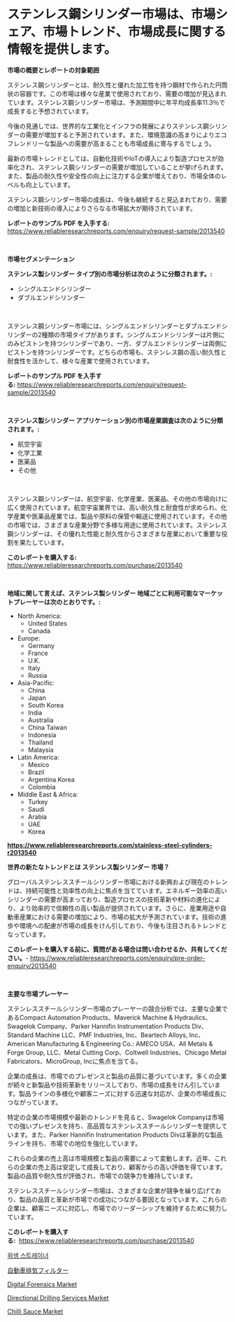 <p><h1>ステンレス鋼シリンダー市場は、市場シェア、市場トレンド、市場成長に関する情報を提供します。</h1></p><p><strong>市場の概要とレポートの対象範囲</strong></p>
<p><p>ステンレス鋼シリンダーとは、耐久性と優れた加工性を持つ鋼材で作られた円筒状の容器です。この市場は様々な産業で使用されており、需要の増加が見込まれています。ステンレス鋼シリンダー市場は、予測期間中に年平均成長率11.3％で成長すると予想されています。</p><p>今後の見通しでは、世界的な工業化とインフラの発展によりステンレス鋼シリンダーの需要が増加すると予測されています。また、環境意識の高まりによりエコフレンドリーな製品への需要が高まることも市場成長に寄与するでしょう。</p><p>最新の市場トレンドとしては、自動化技術やIoTの導入により製造プロセスが効率化され、ステンレス鋼シリンダーの需要が増加していることが挙げられます。また、製品の耐久性や安全性の向上に注力する企業が増えており、市場全体のレベルも向上しています。</p><p>ステンレス鋼シリンダー市場の成長は、今後も継続すると見込まれており、需要の増加と新技術の導入によりさらなる市場拡大が期待されています。</p></p>
<p><strong>レポートのサンプル PDF を入手する:</strong> <a href="https://www.reliableresearchreports.com/enquiry/request-sample/2013540">https://www.reliableresearchreports.com/enquiry/request-sample/2013540</a></p>
<p>&nbsp;</p>
<p><strong>市場セグメンテーション</strong></p>
<p><strong>ステンレス製シリンダー タイプ別の市場分析は次のように分類されます。:</strong></p>
<p><ul><li>シングルエンドシリンダー</li><li>ダブルエンドシリンダー</li></ul></p>
<p>&nbsp;</p>
<p><p>ステンレス鋼シリンダー市場には、シングルエンドシリンダーとダブルエンドシリンダーの2種類の市場タイプがあります。シングルエンドシリンダーは片側にのみピストンを持つシリンダーであり、一方、ダブルエンドシリンダーは両側にピストンを持つシリンダーです。どちらの市場も、ステンレス鋼の高い耐久性と耐食性を活かして、様々な産業で使用されています。</p></p>
<p><strong>レポートのサンプル PDF を入手する:</strong>&nbsp;<a href="https://www.reliableresearchreports.com/enquiry/request-sample/2013540">https://www.reliableresearchreports.com/enquiry/request-sample/2013540</a></p>
<p>&nbsp;</p>
<p><strong> ステンレス製シリンダー アプリケーション別の市場産業調査は次のように分類されます。:</strong></p>
<p><ul><li>航空宇宙</li><li>化学工業</li><li>医薬品</li><li>その他</li></ul></p>
<p>&nbsp;</p>
<p><p>ステンレス鋼シリンダーは、航空宇宙、化学産業、医薬品、その他の市場向けに広く使用されています。航空宇宙業界では、高い耐久性と耐食性が求められ、化学産業や医薬品産業では、製品や原料の保管や輸送に使用されています。その他の市場では、さまざまな産業分野で多様な用途に使用されています。ステンレス鋼シリンダーは、その優れた性能と耐久性からさまざまな産業において重要な役割を果たしています。</p></p>
<p><strong>このレポートを購入する:</strong>&nbsp; <a href="https://www.reliableresearchreports.com/purchase/2013540">https://www.reliableresearchreports.com/purchase/2013540</a></p>
<p>&nbsp;</p>
<p><strong>地域に関して言えば、ステンレス製シリンダー 地域ごとに利用可能なマーケットプレーヤーは次のとおりです。:</strong></p>
<p><ul>
    <li>
        North America:
        <ul>
            <li>United States</li>
            <li>Canada</li>
        </ul>
    </li>
    <li>
        Europe:
        <ul>
            <li>Germany</li>
            <li>France</li>
            <li>U.K.</li>
            <li>Italy</li>
            <li>Russia</li>
        </ul>
    </li>
    <li>
        Asia-Pacific:
        <ul>
            <li>China</li>
            <li>Japan</li>
            <li>South Korea</li>
            <li>India</li>
            <li>Australia</li>
            <li>China Taiwan</li>
            <li>Indonesia</li>
            <li>Thailand</li>
            <li>Malaysia</li>
        </ul>
    </li>
    <li>
        Latin America:
        <ul>
            <li>Mexico</li>
            <li>Brazil</li>
            <li>Argentina Korea</li>
            <li>Colombia</li>
        </ul>
    </li>
    <li>
        Middle East & Africa:
        <ul>
            <li>Turkey</li>
            <li>Saudi</li>
            <li>Arabia</li>
            <li>UAE</li>
            <li>Korea</li>
        </ul>
    </li>
    </ul></p>
<p><strong><a href="https://www.reliableresearchreports.com/stainless-steel-cylinders-r2013540">https://www.reliableresearchreports.com/stainless-steel-cylinders-r2013540</a></strong>&nbsp;</p>
<p><strong>世界の新たなトレンドとは ステンレス製シリンダー 市場？</strong></p>
<p><p>グローバルステンレススチールシリンダー市場における新興および現在のトレンドは、持続可能性と効率性の向上に焦点を当てています。エネルギー効率の高いシリンダーの需要が高まっており、製造プロセスの技術革新や材料の進化により、より効率的で信頼性の高い製品が提供されています。さらに、産業用途や自動車産業における需要の増加により、市場の拡大が予測されています。技術の進歩や環境への配慮が市場の成長をけん引しており、今後も注目されるトレンドとなっています。</p></p>
<p><strong>このレポートを購入する前に、質問がある場合は問い合わせるか、共有してください。</strong>- <a href="https://www.reliableresearchreports.com/enquiry/pre-order-enquiry/2013540">https://www.reliableresearchreports.com/enquiry/pre-order-enquiry/2013540</a></p>
<p>&nbsp;</p>
<p><strong>主要な市場プレーヤー</strong></p>
<p><p>ステンレススチールシリンダー市場のプレーヤーの競合分析では、主要な企業であるCompact Automation Products、Maverick Machine & Hydraulics、Swagelok Company、Parker Hannifin Instrumentation Products Div、Standard Machine LLC、PMF Industries, Inc、Beartech Alloys, Inc、American Manufacturing & Engineering Co.: AMECO USA、All Metals & Forge Group, LLC、Metal Cutting Corp、Coltwell Industries、Chicago Metal Fabricators、MicroGroup, Incに焦点を当てる。</p><p>企業の成長は、市場でのプレゼンスと製品の品質に基づいています。多くの企業が続々と新製品や技術革新をリリースしており、市場の成長をけん引しています。製品ラインの多様化や顧客ニーズに対する迅速な対応が、企業の市場成長につながっています。</p><p>特定の企業の市場規模や最新のトレンドを見ると、Swagelok Companyは市場での強いプレゼンスを持ち、高品質なステンレススチールシリンダーを提供しています。また、Parker Hannifin Instrumentation Products Divは革新的な製品ラインを持ち、市場での地位を強化しています。</p><p>これらの企業の売上高は市場規模と製品の需要によって変動します。近年、これらの企業の売上高は安定して成長しており、顧客からの高い評価を得ています。製品の品質や耐久性が評価され、市場での競争力を維持しています。</p><p>ステンレススチールシリンダー市場は、さまざまな企業が競争を繰り広げており、製品の品質と革新が市場での成功につながる要因となっています。これらの企業は、顧客ニーズに対応し、市場でのリーダーシップを維持するために努力しています。</p></p>
<p><strong>このレポートを購入する:</strong>&nbsp;&nbsp;<a href="https://www.reliableresearchreports.com/purchase/2013540">https://www.reliableresearchreports.com/purchase/2013540</a></p>
<p><p><a href="https://github.com/vs019sa3m8x/Market-Research-Report-List-2/blob/main/871693351546.md">위생 스트레이너</a></p><p><a href="https://github.com/VellaJacobi2023/Market-Research-Report-List-1/blob/main/560236254535.md">自動車排気フィルター</a></p><p><a href="https://github.com/gulaimolin/Market-Research-Report-List-4/blob/main/digital-forensics-market.md">Digital Forensics Market</a></p><p><a href="https://github.com/mauripalmi/Market-Research-Report-List-3/blob/main/directional-drilling-services-market.md">Directional Drilling Services Market</a></p><p><a href="https://www.linkedin.com/pulse/analyzing-chilli-sauce-market-global-industry-perspective-forecast-nrzrc?trackingId=Q5ZrGxwCbgDgMqA7mFZcjw%3D%3D">Chilli Sauce Market</a></p></p>